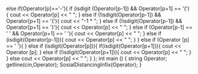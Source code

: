 else if(Operator[p]=='-'){
            if (isdigit (Operator[p-1]) && Operator[p+1] == '(') {
                cout << Operator[p] << " ";
            }
            else if (!isdigit(Operator[p-1]) && Operator[p+1] == '('){
                cout << "-1 * ";
            }
            else if (!isdigit(Operator[p-1]) && Operator[p+1] == ')'){
                cout << Operator[p] << " ";
            }
            else if (Operator[p-1] == ' ' && Operator[p+1] == ' '){
                cout << Operator[p] << " ";
            }
            else if (isdigit(Operator[p-1])){
                cout << Operator[p] << " ";
            }
        }
        else if (Operator [p] == ' '){
        }
        else if (isdigit(Operator[p])){
            if(isdigit(Operator[p+1])){
                cout << Operator [p];
            }
            else if (!isdigit(Operator[p+1])){
                cout << Operator[p] << " ";
            }
        }
        else
            cout << Operator[p] << " ";
    }
};
int main () {
    string Operator;
    getline(cin,Operator);
    SosialDistancingInfix(Operator);
}
  
